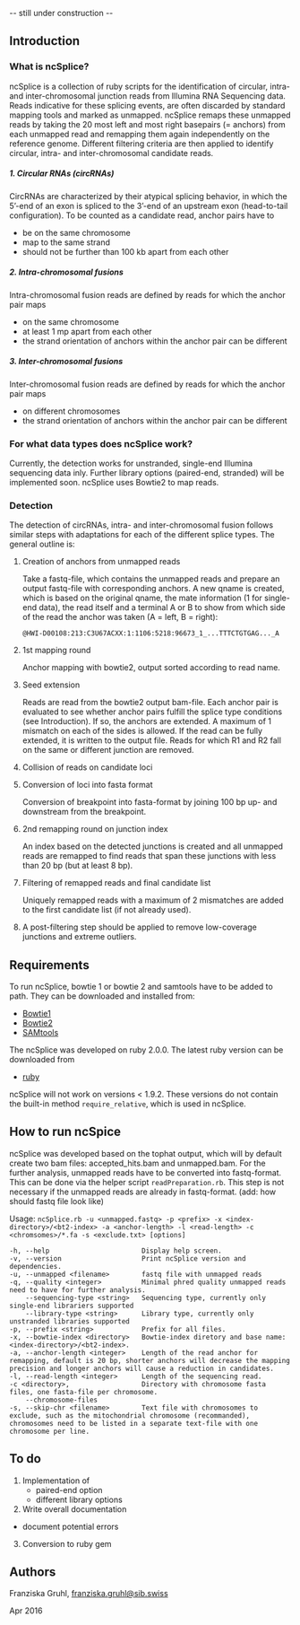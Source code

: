 -- still under construction --

[Bowtie1]: http://bowtie-bio.sourceforge.net/index.shtml
[Bowtie2]: http://bowtie-bio.sourceforge.net/bowtie2/index.shtml
[SAMtools]: http://samtools.sourceforge.net/
[ruby]: https://www.ruby-lang.org/en/


## Introduction


### What is ncSplice?
ncSplice is a collection of ruby scripts for the identification of circular, intra- and inter-chromosomal junction reads from Illumina RNA Sequencing data. Reads indicative for these splicing events, are often discarded by standard mapping tools and marked as unmapped. ncSplice remaps these unmapped reads by taking the 20 most left and most right basepairs (= anchors) from each unmapped read and remapping them again independently on the reference genome. Different filtering criteria are then applied to identify circular, intra- and inter-chromosomal candidate reads.

##### 1. Circular RNAs (circRNAs)
CircRNAs are characterized by their atypical splicing behavior, in which the 5’-end of an exon is spliced to the 3’-end of an upstream exon (head-to-tail configuration). To be counted as a candidate read, anchor pairs have to 

  - be on the same chromosome
  - map to the same strand
  - should not be further than 100 kb apart from each other

##### 2. Intra-chromosomal fusions
Intra-chromosomal fusion reads are defined by reads for which the anchor pair maps

  - on the same chromosome
  - at least 1 mp apart from each other
  - the strand orientation of anchors within the anchor pair can be different

##### 3. Inter-chromosomal fusions
Inter-chromosomal fusion reads are defined by reads for which the anchor pair maps 

  - on different chromosomes
  - the strand orientation of anchors within the anchor pair can be different

### For what data types does ncSplice work?
Currently, the detection works for unstranded, single-end Illumina sequencing data inly. Further library options (paired-end, stranded) will be implemented soon. ncSplice uses Bowtie2 to map reads.


### Detection
The detection of circRNAs, intra- and inter-chromosomal fusion follows similar steps with adaptations for each of the different splice types. The general outline is:

1. Creation of anchors from unmapped reads

   Take a fastq-file, which contains the unmapped reads and prepare an output fastq-file with corresponding anchors. A new qname is created, which is based on the original qname, the mate information (1 for single-end data), the read itself and a terminal A or B to show from which side of the read the anchor was taken (A = left, B = right): 

    ```@HWI-D00108:213:C3U67ACXX:1:1106:5218:96673_1_...TTTCTGTGAG..._A```

2. 1st mapping round

   Anchor mapping with bowtie2, output sorted according to read name.

3. Seed extension

   Reads are read from the bowtie2 output bam-file. Each anchor pair is evaluated to see whether anchor pairs fulfill the splice type conditions (see Introduction). If so, the anchors are extended. A maximum of 1 mismatch on each of the sides is allowed. If the read can be fully extended, it is written to the output file. Reads for which R1 and R2 fall on the same or different junction are removed.

4. Collision of reads on candidate loci

5. Conversion of loci into fasta format

   Conversion of breakpoint into fasta-format by joining 100 bp up- and downstream from the breakpoint.

6. 2nd remapping round on junction index

   An index based on the detected junctions is created and all unmapped reads are remapped to find reads that span these junctions with less than 20 bp (but at least 8 bp).

7. Filtering of remapped reads and final candidate list

   Uniquely remapped reads with a maximum of 2 mismatches are added to the first candidate list (if not already used).

8. A post-filtering step should be applied to remove low-coverage junctions and extreme outliers.



## Requirements
To run ncSplice, bowtie 1 or bowtie 2 and samtools have to be added to path. They can be downloaded and installed from:

  - [Bowtie1]
  - [Bowtie2]
  - [SAMtools]

The ncSplice was developed on ruby 2.0.0. The latest ruby version can be downloaded from

  - [ruby]

ncSplice will not work on versions < 1.9.2. These versions do not contain the built-in method `require_relative`, which is used in ncSplice.


## How to run ncSpice
ncSplice was developed based on the tophat output, which will by default create two bam files: accepted_hits.bam and unmapped.bam. For the further analysis, unmapped reads have to be converted into fastq-format. This can be done via the helper script `readPreparation.rb`. This step is not necessary if the unmapped reads are already in fastq-format. (add: how should fastq file look like)

Usage: 
```ncSplice.rb -u <unmapped.fastq> -p <prefix> -x <index-directory>/<bt2-index> -a <anchor-length> -l <read-length> -c <chromsomes>/*.fa -s <exclude.txt> [options]```

    -h, --help                       Display help screen.
    -v, --version                    Print ncSplice version and dependencies.
    -u, --unmapped <filename>        fastq file with unmapped reads
    -q, --quality <integer>          Minimal phred quality unmapped reads need to have for further analysis.
        --sequencing-type <string>   Sequencing type, currently only single-end librariers supported
        --library-type <string>      Library type, currently only unstranded libraries supported
    -p, --prefix <string>            Prefix for all files.
    -x, --bowtie-index <directory>   Bowtie-index diretory and base name: <index-directory>/<bt2-index>.
    -a, --anchor-length <integer>    Length of the read anchor for remapping, default is 20 bp, shorter anchors will decrease the mapping precision and longer anchors will cause a reduction in candidates.
    -l, --read-length <integer>      Length of the sequencing read.
    -c <directory>,                  Directory with chromosome fasta files, one fasta-file per chromosome.
        --chromosome-files
    -s, --skip-chr <filename>        Text file with chromosomes to exclude, such as the mitochondrial chromosome (recommanded), chromosomes need to be listed in a separate text-file with one chromosome per line.    
    
## To do

1. Implementation of
	- paired-end option
 	- different library options
2. Write overall documentation
  - document potential errors
3. Conversion to ruby gem

## Authors
Franziska Gruhl, franziska.gruhl@sib.swiss

Apr 2016
